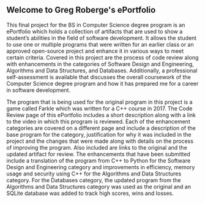 ## Welcome to Greg Roberge's ePortfolio

This final project for the BS in Computer Science degree program is an ePortfolio which holds a collection of artifacts that are used to show a student’s abilities in the field of software development.  It allows the student to use one or multiple programs that were written for an earlier class or an approved open-source project and enhance it in various ways to meet certain criteria.  Covered in this project are the process of code review along with enhancements in the categories of Software Design and Engineering, Algorithms and Data Structures, and Databases. Additionally, a professional self-assessment is available that discusses the overall coursework of the Computer Science degree program and how it has prepared me for a career in software development.

The program that is being used for the original program in this project is a game called Farkle which was written for a C++ course in 2017.   The Code Review page of this ePortfolio includes a short description along with a link to the video in which this program is reviewed.  Each of the enhancement categories are covered on a different page and include a description of the base program for the category, justification for why it was included in the project and the changes that were made along with details on the process of improving the program.  Also included are links to the original and the updated artifact for review.  The enhancements that have been submitted include a translation of the program from C++ to Python for the Software Design and Engineering category and improvements in efficiency, memory usage and security using C++ for the Algorithms and Data Structures category.  For the Databases category, the updated program from the Algorithms and Data Structures category was used as the original and an SQLite database was added to track high scores, wins and losses.
